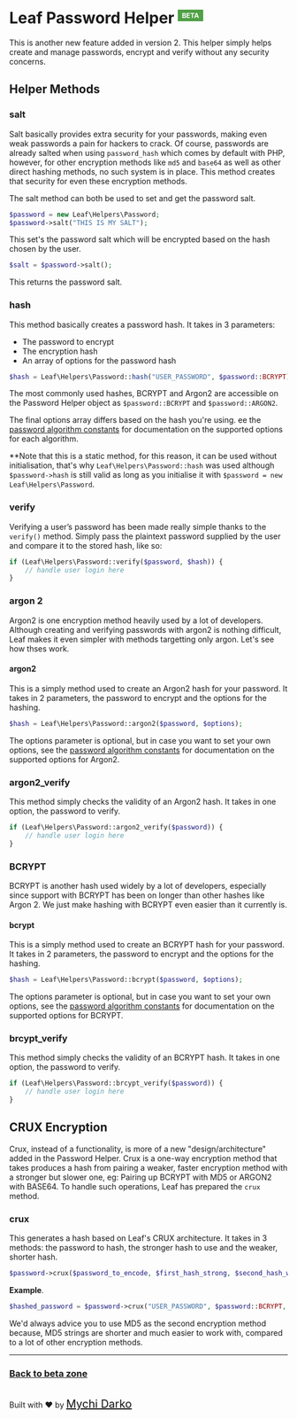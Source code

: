 # Leaf Password Helper <sup><span style="background: rgb(80, 160, 70); color: white; padding: 3px 7px; font-size: 12px;">BETA</span></sup>

This is another new feature added in version 2. This helper simply helps create and manage passwords, encrypt and verify without any security concerns.

## Helper Methods

### salt

Salt basically provides extra security for your passwords, making even weak passwords a pain for hackers to crack. Of course, passwords are already salted when using `password_hash` which comes by default with PHP, however, for other encryption methods like `md5` and `base64` as well as other direct hashing methods, no such system is in place. This method creates that security for even these encryption methods.

The salt method can both be used to set and get the password salt.

```php
$password = new Leaf\Helpers\Password;
$password->salt("THIS IS MY SALT");
```

This set's the password salt which will be encrypted based on the hash chosen by the user.

```php
$salt = $password->salt();
```

This returns the password salt.

### hash

This method basically creates a password hash. It takes in 3 parameters:

- The password to encrypt
- The encryption hash
- An array of options for the password hash

```php
$hash = Leaf\Helpers\Password::hash("USER_PASSWORD", $password::BCRYPT);
```

The most commonly used hashes, BCRYPT and Argon2 are accessible on the Password Helper object as `$password::BCRYPT` and `$password::ARGON2`.

The final options array differs based on the hash you're using. ee the [password algorithm constants](https://secure.php.net/manual/en/password.constants.php) for documentation on the supported options for each algorithm.

**Note that this is a static method, for this reason, it can be used without initialisation, that's why `Leaf\Helpers\Password::hash` was used although `$password->hash` is still valid as long as you initialise it with `$password = new Leaf\Helpers\Password`.

### verify

Verifying a user’s password has been made really simple thanks to the `verify()` method. Simply pass the plaintext password supplied by the user and compare it to the stored hash, like so:

```php
if (Leaf\Helpers\Password::verify($password, $hash)) {
    // handle user login here
}
```

### argon 2

Argon2 is one encryption method heavily used by a lot of developers. Although creating and verifying passwords with argon2 is nothing difficult, Leaf makes it even simpler with methods targetting only argon. Let's see how thses work.

#### argon2

This is a simply method used to create an Argon2 hash for your password. It takes in 2 parameters, the password to encrypt and the options for the hashing.

```php
$hash = Leaf\Helpers\Password::argon2($password, $options);
```

The options parameter is optional, but in case you want to set your own options, see the [password algorithm constants](https://secure.php.net/manual/en/password.constants.php) for documentation on the supported options for Argon2.

### argon2_verify

This method simply checks the validity of an Argon2 hash. It takes in one option, the password to verify.

```php
if (Leaf\Helpers\Password::argon2_verify($password)) {
    // handle user login here
}
```

### BCRYPT

BCRYPT is another hash used widely by a lot of developers, especially since support with BCRYPT has been on longer than other hashes like Argon 2. We just make hashing with BCRYPT even easier than it currently is.

#### bcrypt

This is a simply method used to create an BCRYPT hash for your password. It takes in 2 parameters, the password to encrypt and the options for the hashing.

```php
$hash = Leaf\Helpers\Password::bcrypt($password, $options);
```

The options parameter is optional, but in case you want to set your own options, see the [password algorithm constants](https://secure.php.net/manual/en/password.constants.php) for documentation on the supported options for BCRYPT.

### brcypt_verify

This method simply checks the validity of an BCRYPT hash. It takes in one option, the password to verify.

```php
if (Leaf\Helpers\Password::brcypt_verify($password)) {
    // handle user login here
}
```

## CRUX Encryption

Crux, instead of a functionality, is more of a new "design/architecture" added in the Password Helper. Crux is a one-way encryption method that takes produces a hash from pairing a weaker, faster encryption method with a stronger but slower one, eg: Pairing up BCRYPT with MD5 or ARGON2 with BASE64. To handle such operations, Leaf has prepared the `crux` method.

### crux

This generates a hash based on Leaf's CRUX architecture. It takes in 3 methods: the password to hash, the stronger hash to use and the weaker, shorter hash.

```php
$password->crux($password_to_encode, $first_hash_strong, $second_hash_weaker);
```

**Example**.

```php
$hashed_password = $password->crux("USER_PASSWORD", $password::BCRYPT, $password::MD5);
```

We'd always advice you to use MD5 as the second encryption method because, MD5 strings are shorter and much easier to work with, compared to a lot of other encryption methods.

<hr>

### [Back to beta zone](leaf/v/2.0/beta-zone/)

<br>
Built with ❤ by <a href="https://mychi.netlify.app" style="font-size: 20px; color: #111;" target="_blank">Mychi Darko</a>